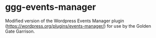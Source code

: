 # ggg-events-manager
Modified version of the Wordpress Events Manager plugin (https://wordpress.org/plugins/events-manager/) for use by the Golden Gate Garrison. 
